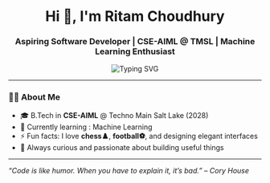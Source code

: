 <h1 align="center">Hi 👋, I'm Ritam Choudhury</h1>
<h3 align="center">Aspiring Software Developer | CSE-AIML @ TMSL | Machine Learning Enthusiast</h3>

<p align="center">
  <img src="https://readme-typing-svg.demolab.com?font=Fira+Code&size=18&pause=1000&center=true&vCenter=true&width=440&lines=Welcome+to+my+GitHub!;I+build+web+projects+with+passion.;Learning+every+single+day+🚀" alt="Typing SVG" />
</p>

---

### 👨‍💻 About Me

- 🎓 B.Tech in **CSE-AIML** @ Techno Main Salt Lake (2028)
- 🌱 Currently learning : Machine Learning
- ⚡ Fun facts: I love **chess♟️**, **football⚽**, and designing elegant interfaces
- 🚀 Always curious and passionate about building useful things

---
*“Code is like humor. When you have to explain it, it’s bad.” – Cory House*

